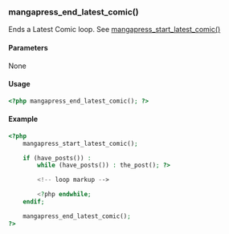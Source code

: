 ### mangapress_end_latest_comic()
Ends a Latest Comic loop. See [mangapress_start_latest_comic()](/mangapress-start-latest-comic.md)

#### Parameters
None

#### Usage
```php
<?php mangapress_end_latest_comic(); ?>
```

#### Example
```php
<?php
    mangapress_start_latest_comic();

    if (have_posts()) :
        while (have_posts()) : the_post(); ?>

        <!-- loop markup -->

        <?php endwhile;
    endif;

    mangapress_end_latest_comic();
?>
```

